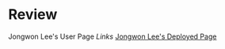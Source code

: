 # Review
Jongwon Lee's User Page
*Links*
[Jongwon Lee's Deployed Page](https://jongwonlee123.github.io/Review/)
